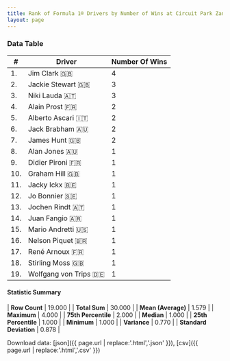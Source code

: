 ```yaml
---
title: Rank of Formula 1® Drivers by Number of Wins at Circuit Park Zandvoort
layout: page
---
```


<canvas id="chart" width="400" height="180"></canvas>
<script>
var data = {
    "datasets": [
        {
            "backgroundColor": [
                "#f3a935",
                "#f3a935",
                "#f3a935",
                "#f3a935",
                "#f3a935",
                "#f3a935",
                "#f3a935",
                "#f3a935",
                "#f3a935",
                "#f3a935",
                "#f3a935",
                "#f3a935",
                "#f3a935",
                "#f3a935",
                "#f3a935",
                "#f3a935",
                "#f3a935",
                "#f3a935",
                "#f3a935"
            ],
            "borderColor": [
                "#f68639",
                "#f68639",
                "#f68639",
                "#f68639",
                "#f68639",
                "#f68639",
                "#f68639",
                "#f68639",
                "#f68639",
                "#f68639",
                "#f68639",
                "#f68639",
                "#f68639",
                "#f68639",
                "#f68639",
                "#f68639",
                "#f68639",
                "#f68639",
                "#f68639"
            ],
            "borderWidth": 1,
            "data": [
                4.0,
                3.0,
                3.0,
                2.0,
                2.0,
                2.0,
                2.0,
                1.0,
                1.0,
                1.0,
                1.0,
                1.0,
                1.0,
                1.0,
                1.0,
                1.0,
                1.0,
                1.0,
                1.0
            ],
            "label": "Number Of Wins"
        }
    ],
    "labels": [
        "Jim Clark",
        "Jackie Stewart",
        "Niki Lauda",
        "Alain Prost",
        "Alberto Ascari",
        "Jack Brabham",
        "James Hunt",
        "Alan Jones",
        "Didier Pironi",
        "Graham Hill",
        "Jacky Ickx",
        "Jo Bonnier",
        "Jochen Rindt",
        "Juan Fangio",
        "Mario Andretti",
        "Nelson Piquet",
        "René Arnoux",
        "Stirling Moss",
        "Wolfgang von Trips"
    ]
};
var options = {
  legend: {
    display: false
  },
  scales: {
    xAxes: [{
      ticks: {
        beginAtZero: true,
        maxRotation: 180,
        display: window.innerWidth > 800
      }
    }],
    yAxes: [{
      ticks: {
        beginAtZero: true
      }
    }]
  },
  onResize: function(chart, size) {
    chart.options.scales.xAxes[0].ticks.display = size.width > 800;
  }
};
var chart = new Chart("chart", {
    data: data,
    type: 'bar',
    options: options
});
</script>



### Data Table

| # | Driver | Number Of Wins |
|--|--|--|
| 1. | Jim Clark 🇬🇧 | 4 |
| 2. | Jackie Stewart 🇬🇧 | 3 |
| 3. | Niki Lauda 🇦🇹 | 3 |
| 4. | Alain Prost 🇫🇷 | 2 |
| 5. | Alberto Ascari 🇮🇹 | 2 |
| 6. | Jack Brabham 🇦🇺 | 2 |
| 7. | James Hunt 🇬🇧 | 2 |
| 8. | Alan Jones 🇦🇺 | 1 |
| 9. | Didier Pironi 🇫🇷 | 1 |
| 10. | Graham Hill 🇬🇧 | 1 |
| 11. | Jacky Ickx 🇧🇪 | 1 |
| 12. | Jo Bonnier 🇸🇪 | 1 |
| 13. | Jochen Rindt 🇦🇹 | 1 |
| 14. | Juan Fangio 🇦🇷 | 1 |
| 15. | Mario Andretti 🇺🇸 | 1 |
| 16. | Nelson Piquet 🇧🇷 | 1 |
| 17. | René Arnoux 🇫🇷 | 1 |
| 18. | Stirling Moss 🇬🇧 | 1 |
| 19. | Wolfgang von Trips 🇩🇪 | 1 |

#### Statistic Summary

| **Row Count** | 19.000 |
| **Total Sum** | 30.000 |
| **Mean (Average)** | 1.579 |
| **Maximum** | 4.000 |
| **75th Percentile** | 2.000 |
| **Median** | 1.000 |
| **25th Percentile** | 1.000 |
| **Minimum** | 1.000 |
| **Variance** | 0.770 |
| **Standard Deviation** | 0.878 |

Download data: [json]({{ page.url | replace:'.html','.json' }}), [csv]({{ page.url | replace:'.html','.csv' }})
